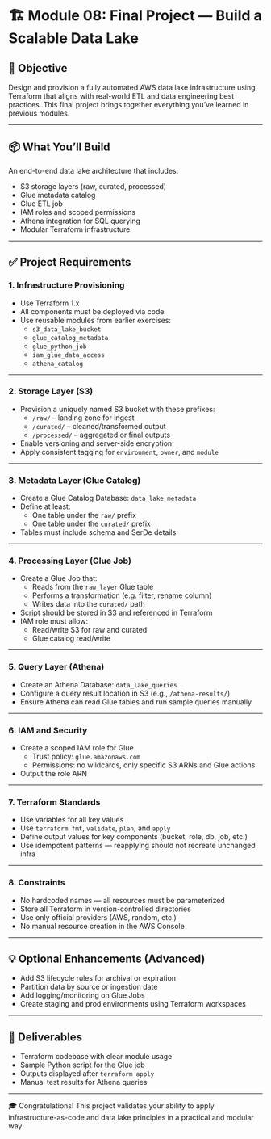 # 🏗️ Module 08: Final Project — Build a Scalable Data Lake

## 🎯 Objective

Design and provision a fully automated AWS data lake infrastructure using Terraform that aligns with real-world ETL and data engineering best practices. This final project brings together everything you’ve learned in previous modules.

---

## 📦 What You’ll Build

An end-to-end data lake architecture that includes:

- S3 storage layers (raw, curated, processed)
- Glue metadata catalog
- Glue ETL job
- IAM roles and scoped permissions
- Athena integration for SQL querying
- Modular Terraform infrastructure

---

## ✅ Project Requirements

### 1. Infrastructure Provisioning

- Use Terraform 1.x
- All components must be deployed via code
- Use reusable modules from earlier exercises:
  - `s3_data_lake_bucket`
  - `glue_catalog_metadata`
  - `glue_python_job`
  - `iam_glue_data_access`
  - `athena_catalog`

---

### 2. Storage Layer (S3)

- Provision a uniquely named S3 bucket with these prefixes:
  - `/raw/` – landing zone for ingest
  - `/curated/` – cleaned/transformed output
  - `/processed/` – aggregated or final outputs
- Enable versioning and server-side encryption
- Apply consistent tagging for `environment`, `owner`, and `module`

---

### 3. Metadata Layer (Glue Catalog)

- Create a Glue Catalog Database: `data_lake_metadata`
- Define at least:
  - One table under the `raw/` prefix
  - One table under the `curated/` prefix
- Tables must include schema and SerDe details

---

### 4. Processing Layer (Glue Job)

- Create a Glue Job that:
  - Reads from the `raw_layer` Glue table
  - Performs a transformation (e.g. filter, rename column)
  - Writes data into the `curated/` path
- Script should be stored in S3 and referenced in Terraform
- IAM role must allow:
  - Read/write S3 for raw and curated
  - Glue catalog read/write

---

### 5. Query Layer (Athena)

- Create an Athena Database: `data_lake_queries`
- Configure a query result location in S3 (e.g., `/athena-results/`)
- Ensure Athena can read Glue tables and run sample queries manually

---

### 6. IAM and Security

- Create a scoped IAM role for Glue
  - Trust policy: `glue.amazonaws.com`
  - Permissions: no wildcards, only specific S3 ARNs and Glue actions
- Output the role ARN

---

### 7. Terraform Standards

- Use variables for all key values
- Use `terraform fmt`, `validate`, `plan`, and `apply`
- Define output values for key components (bucket, role, db, job, etc.)
- Use idempotent patterns — reapplying should not recreate unchanged infra

---

### 8. Constraints

- No hardcoded names — all resources must be parameterized
- Store all Terraform in version-controlled directories
- Use only official providers (AWS, random, etc.)
- No manual resource creation in the AWS Console

---

## 💡 Optional Enhancements (Advanced)

- Add S3 lifecycle rules for archival or expiration
- Partition data by source or ingestion date
- Add logging/monitoring on Glue Jobs
- Create staging and prod environments using Terraform workspaces

---

## 🧠 Deliverables

- Terraform codebase with clear module usage
- Sample Python script for the Glue job
- Outputs displayed after `terraform apply`
- Manual test results for Athena queries

---

🎓 Congratulations! This project validates your ability to apply infrastructure-as-code and data lake principles in a practical and modular way.
